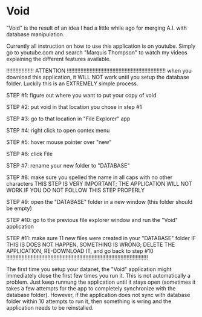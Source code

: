 # Void
"Void" is the result of an idea I had a little while ago for merging A.I. with database manipulation.

Currently all instruction on how to use this application is on youtube. Simply go to youtube.com and search "Marquis Thompson"
to watch my videos explaining the different features available.




!!!!!!!!!!!!!!!!!! ATTENTION !!!!!!!!!!!!!!!!!!!!!!!!!!!!!!!!!!!!!!!!!!!!!!!!!!!!!!!!!!!!!!!!!
when you download this application, it WILL NOT work until
you setup the database folder. Luckily this is an EXTREMELY
simple process.

STEP  #1: figure out where you want to put your copy of void

STEP  #2: put void in that location you chose in step #1

STEP  #3: go to that location in "File Explorer" app

STEP  #4: right click to open contex menu

STEP  #5: hover mouse pointer over "new"

STEP  #6: click File

STEP  #7: rename your new folder to "DATABASE"

STEP  #8: make sure you spelled the name in all caps with no other characters 
         THIS STEP IS VERY IMPORTANT;
         THE APPLICATION WILL NOT WORK IF YOU DO NOT FOLLOW THIS STEP PROPERLY

STEP  #9: open the "DATABASE" folder in a new window (this folder should be empty)

STEP #10: go to the previous file explorer window and run the "Void" application

STEP #11: make sure 11 new files were created in your "DATABASE" folder
          IF THIS IS DOES NOT HAPPEN, SOMETHING IS WRONG;
          DELETE THE APPLICATION, RE-DOWNLOAD IT, and go back to step #10
!!!!!!!!!!!!!!!!!!!!!!!!!!!!!!!!!!!!!!!!!!!!!!!!!!!!!!!!!!!!!!!!!!!!!!!!!!!!!!!!!!!!!!!!!!!!!


The first time you setup your datanet, the "Void" application might immediately close the first few times you run it.
This is not automatically a problem. Just keep runnung the application until it stays open (sometimes it takes a few attempts for the app to completely synchronize with the database folder). However, if the application does not sync with database folder within 10 attempts to run it, then something is wring and the application needs to be reinstalled.
